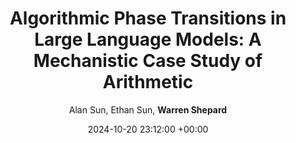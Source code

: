 ---
layout: post
title:  "Algorithmic Phase Transitions in Large Language Models: A Mechanistic Case Study of Arithmetic"
date:   2024-10-20 23:12:00 +00:00
image: /images/ATTRIB-2024-cover.png
categories: research
author: "Alan Sun, Ethan Sun, <b>Warren Shepard</b>"
venue: ATTRIB @ NeurIPS (2024)
---